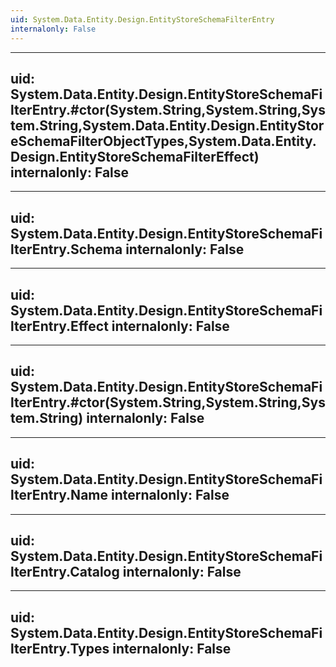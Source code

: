 ```yaml
---
uid: System.Data.Entity.Design.EntityStoreSchemaFilterEntry
internalonly: False
---
```


---
uid: System.Data.Entity.Design.EntityStoreSchemaFilterEntry.#ctor(System.String,System.String,System.String,System.Data.Entity.Design.EntityStoreSchemaFilterObjectTypes,System.Data.Entity.Design.EntityStoreSchemaFilterEffect)
internalonly: False
---

---
uid: System.Data.Entity.Design.EntityStoreSchemaFilterEntry.Schema
internalonly: False
---

---
uid: System.Data.Entity.Design.EntityStoreSchemaFilterEntry.Effect
internalonly: False
---

---
uid: System.Data.Entity.Design.EntityStoreSchemaFilterEntry.#ctor(System.String,System.String,System.String)
internalonly: False
---

---
uid: System.Data.Entity.Design.EntityStoreSchemaFilterEntry.Name
internalonly: False
---

---
uid: System.Data.Entity.Design.EntityStoreSchemaFilterEntry.Catalog
internalonly: False
---

---
uid: System.Data.Entity.Design.EntityStoreSchemaFilterEntry.Types
internalonly: False
---
